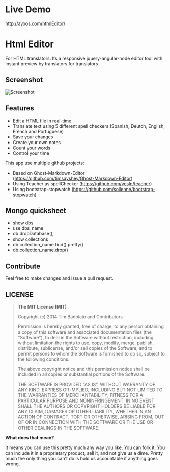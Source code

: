 # Live Demo
http://ayxos.com/htmlEditor/

# Html Editor
For HTML translators. Its a responsive jquery-angular-node editor tool with instant preview by translators for translators

## Screenshot

![Screenshot](http://i61.tinypic.com/2z6e8v6.png)

## Features
- Edit a HTML file in real-time
- Translate text using 5 different spell checkers (Spanish, Deutch, English, French and Portuguese)
- Save your changes
- Create your own notes
- Count your words
- Control your time

This app use multiple github projects:
- Based on Ghost-Markdown-Editor (https://github.com/timsayshey/Ghost-Markdown-Editor)
- Using Teacher as spellChecker (https://github.com/vesln/teacher)
- Using bootstrap-stopwatch (https://github.com/sollenne/bootstrap-stopwatch)

## Mongo quicksheet
- show dbs
- use dbs_name
- db.dropDatabase();
- show collections
- db.collection_name.find().pretty()
- db.collection_name.drop()

## Contribute

Feel free to make changes and issue a pull request.

## LICENSE

>**The MIT License (MIT)**
>
>Copyright (c) 2014 Tim Badolato and Contributors
>
>Permission is hereby granted, free of charge, to any person obtaining a copy of this software and associated documentation files (the "Software"), to deal in the Software without restriction, including without limitation the rights to use, copy, modify, merge, publish, distribute, sublicense, and/or sell copies of the Software, and to permit persons to whom the Software is furnished to do so, subject to the following conditions:
>
>The above copyright notice and this permission notice shall be included in all copies or substantial portions of the Software.
>
>THE SOFTWARE IS PROVIDED "AS IS", WITHOUT WARRANTY OF ANY KIND, EXPRESS OR IMPLIED, INCLUDING BUT NOT LIMITED TO THE WARRANTIES OF MERCHANTABILITY, FITNESS FOR A PARTICULAR PURPOSE AND NONINFRINGEMENT. IN NO EVENT SHALL THE AUTHORS OR COPYRIGHT HOLDERS BE LIABLE FOR ANY CLAIM, DAMAGES OR OTHER LIABILITY, WHETHER IN AN ACTION OF CONTRACT, TORT OR OTHERWISE, ARISING FROM, OUT OF OR IN CONNECTION WITH THE SOFTWARE OR THE USE OR OTHER DEALINGS IN THE SOFTWARE.

**What does that mean?**

It means you can use this pretty much any way you like. You can fork it. You can include it in a proprietary product, sell it, and not give us a dime. Pretty much the only thing you can't do is hold us accountable if anything goes wrong.
